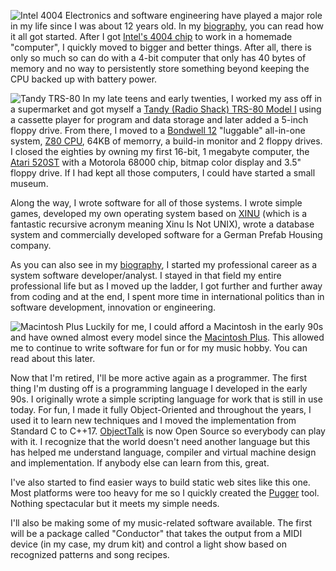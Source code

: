 ![Intel 4004](class:float-right:rounded:p-2:img/Intel4004.jpg)
Electronics and software engineering have played a major role in my
life since I was about 12 years old. In my [biography](#biography), you
can read how it all got started. After I got
[Intel's 4004 chip](https://en.wikipedia.org/wiki/Intel_4004) to work
in a homemade "computer", I quickly moved to bigger and better things.
After all, there is only so much so can do with a 4-bit computer that
only has 40 bytes of memory and no way to persistently store something
beyond keeping the CPU backed up with battery power.

![Tandy TRS-80](class:float-left:rounded:p-2:img/TRS-80.jpg)
In my late teens and early twenties, I worked my ass off in a supermarket
and got myself a
[Tandy (Radio Shack) TRS-80 Model I](https://en.wikipedia.org/wiki/TRS-80)
using a cassette player for program and data storage and later added a
5-inch floppy drive. From there, I moved to a
[Bondwell 12](http://www.z80.eu/bondwell.html) "luggable"
all-in-one system,
[Z80 CPU](https://en.wikipedia.org/wiki/Zilog_Z80), 64KB of memorry,
a build-in monitor and 2 floppy drives. I closed the eighties by owning
my first 16-bit, 1 megabyte computer, the
[Atari 520ST](https://en.wikipedia.org/wiki/Atari_ST) with a
Motorola 68000 chip, bitmap color display and 3.5" floppy drive. If I had
kept all those computers, I could have started a small museum.

Along the way, I wrote software for all of those systems. I wrote
simple games, developed my own operating system based on
[XINU](https://en.wikipedia.org/wiki/Xinu) (which is a fantastic
recursive acronym meaning Xinu Is Not UNIX), wrote a database system
and commercially developed software for a German Prefab Housing
company.

As you can also see in my [biography](#biography), I started my professional
career as a system software developer/analyst. I stayed in that field
my entire professional life but as I moved up the ladder, I got further
and further away from coding and at the end, I spent more time in
international politics than in software development, innovation or
engineering.

![Macintosh Plus](class:float-right:rounded:p-2:img/MacintoshPlus.jpg)
Luckily for me, I could afford a Macintosh in the early 90s and have
owned almost every model since the
[Macintosh Plus](https://en.wikipedia.org/wiki/Macintosh_Plus).
This allowed me to continue to write software for fun or for my
music hobby. You can read about this later.

Now that I'm retired, I'll be more active again as a programmer.
The first thing I'm dusting off is a programming language I developed
in the early 90s. I originally wrote a simple scripting language
for work that is still in use today. For fun, I made it fully
Object-Oriented and throughout the years, I used it to learn new
techniques and I moved the implementation from Standard C to C++17.
[ObjectTalk](https://github.com/goossens/ObjectTalk) is now Open Source
so everybody can play with it. I recognize that the world doesn't need
another language but this has helped me understand language, compiler
and virtual machine design and implementation. If anybody else can learn
from this, great.

I've also started to find easier ways to build static web sites like
this one. Most platforms were too heavy for me so I quickly created
the [Pugger](https://github.com/goossens/Pugger) tool. Nothing spectacular
but it meets my simple needs.

I'll also be making some of my music-related software available.
The first will be a package called "Conductor" that takes the output
from a MIDI device (in my case, my drum kit) and control a light show
based on recognized patterns and song recipes.
